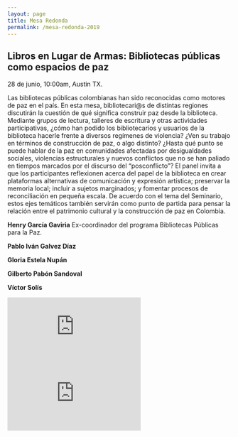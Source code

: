 ```yaml
---
layout: page
title: Mesa Redonda
permalink: /mesa-redonda-2019
---
```

## Libros en Lugar de Armas: Bibliotecas públicas como espacios de paz

28 de junio, 10:00am, Austin TX. 

Las bibliotecas públicas colombianas han sido reconocidas como motores de paz en el país. En esta mesa, bibliotecari@s de distintas regiones discutirán la cuestión de qué significa construir paz desde la biblioteca. Mediante grupos de lectura, talleres de escritura y otras actividades participativas, ¿cómo han podido los bibliotecarios y usuarios de la biblioteca hacerle frente a diversos regímenes de violencia?  ¿Ven su trabajo en términos de construcción de paz, o algo distinto? ¿Hasta qué punto se puede hablar de la paz en comunidades afectadas por desigualdades sociales, violencias estructurales y nuevos conflictos que no se han paliado en tiempos marcados por el discurso del “posconflicto”? El panel invita a que los participantes reflexionen acerca del papel de la biblioteca en crear plataformas alternativas de comunicación y expresión artística; preservar la memoria local; incluir a sujetos marginados; y fomentar procesos de reconciliación en pequeña escala. De acuerdo con el tema del Seminario, estos ejes temáticos también servirán como punto de partida para pensar la relación entre el patrimonio cultural y la construcción de paz en Colombia.

**Henry García Gaviria**
Ex-coordinador del programa Bibliotecas Públicas para la Paz.

**Pablo Iván Galvez Díaz**

**Gloria Estela Nupán** 

**Gilberto Pabón Sandoval**

**Víctor Solís** 

<section>
    <div class="box alt">
        <div class="row gtr-50 gtr-uniform">
            <div class="col-4"><iframe src="https://www.youtube.com/embed/yahFYY2-vpE" frameborder="0" allow="accelerometer; autoplay; encrypted-media; gyroscope; picture-in-picture" allowfullscreen></iframe></div>
            <div class="col-4"><iframe src="https://www.youtube.com/embed/9MuHl933MSU" frameborder="0" allow="accelerometer; autoplay; encrypted-media; gyroscope; picture-in-picture" allowfullscreen></iframe></div>
        </div>
    </div>     
</section>


